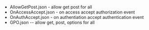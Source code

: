 * AllowGetPost.json - allow get post for all
* OnAccessAccept.json - on access accept authorization event
* OnAuthAccept.json - on authentiation accept authentication event
* GPO.json -- allow get, post, options for all 
